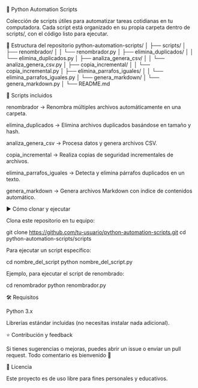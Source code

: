 🐍 Python Automation Scripts

Colección de scripts útiles para automatizar tareas cotidianas en tu computadora.
Cada script está organizado en su propia carpeta dentro de scripts/, con el código listo para ejecutar.

📂 Estructura del repositorio
python-automation-scripts/
│
├── scripts/
│   ├── renombrador/
│   │   └── renombrador.py
│   ├── elimina_duplicados/
│   │   └── elimina_duplicados.py
│   ├── analiza_genera_csv/
│   │   └── analiza_genera_csv.py
│   ├── copia_incremental/
│   │   └── copia_incremental.py
│   ├── elimina_parrafos_iguales/
│   │   └── elimina_parrafos_iguales.py
│   └── genera_markdown/
│       └── genera_markdown.py
│
└── README.md

🚀 Scripts incluidos

renombrador → Renombra múltiples archivos automáticamente en una carpeta.

elimina_duplicados → Elimina archivos duplicados basándose en tamaño y hash.

analiza_genera_csv → Procesa datos y genera archivos CSV.

copia_incremental → Realiza copias de seguridad incrementales de archivos.

elimina_parrafos_iguales → Detecta y elimina párrafos duplicados en un texto.

genera_markdown → Genera archivos Markdown con índice de contenidos automático.

▶️ Cómo clonar y ejecutar

Clona este repositorio en tu equipo:

git clone https://github.com/tu-usuario/python-automation-scripts.git
cd python-automation-scripts/scripts


Para ejecutar un script específico:

cd nombre_del_script
python nombre_del_script.py


Ejemplo, para ejecutar el script de renombrado:

cd renombrador
python renombrador.py

🛠️ Requisitos

Python 3.x

Librerías estándar incluidas (no necesitas instalar nada adicional).

⭐ Contribución y feedback

Si tienes sugerencias o mejoras, puedes abrir un issue o enviar un pull request.
Todo comentario es bienvenido 🙌

📜 Licencia

Este proyecto es de uso libre para fines personales y educativos.